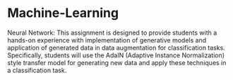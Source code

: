 # Machine-Learning

Neural Network: This assignment is designed to provide students with a hands-on experience with implementation of generative models and application of generated data in data augmentation for classification tasks. Specifically, students will use the AdaIN (Adaptive Instance Normalization) style transfer model for generating new data and apply these techniques in a classification task.

